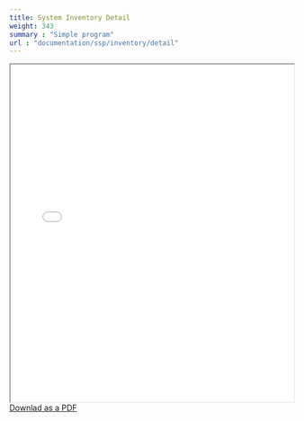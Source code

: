```yaml
---
title: System Inventory Detail
weight: 343
summary : "Simple program"
url : "documentation/ssp/inventory/detail"
--- 
```

<iframe width="100%" height="600" name="iframe" src="/html/mapping.html"></iframe>
<a href="/pdf/Expressing_FedRAMP_System_Inventory_in_OSCAL.pdf" target="_new">Downlad as a PDF</a>
